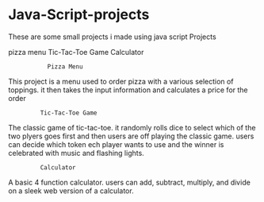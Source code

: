 # Java-Script-projects
These are some small projects i made using java script
Projects

pizza menu
Tic-Tac-Toe Game
Calculator


               Pizza Menu
               
This project is a menu used to order pizza with a various selection of toppings. it then takes the input information and calculates a price for the order

             Tic-Tac-Toe Game
             
The classic game of tic-tac-toe. it randomly rolls dice to select which of the two plyers goes first and then users are off playing the classic game. users can decide which token ech player wants to use and the winner is celebrated with music and flashing lights.

             Calculator
             
A basic 4 function calculator. users can add, subtract, multiply, and divide on a sleek web version of a calculator.
